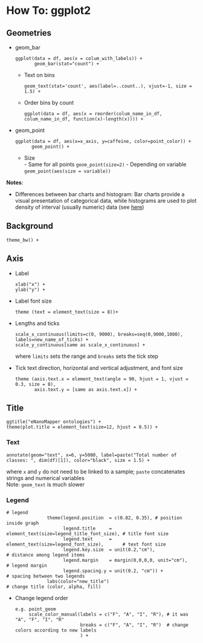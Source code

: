 # How To: ggplot2

## Geometries  

- geom_bar  
  ```
  ggplot(data = df, aes(x = colum_with_labels)) +
         geom_bar(stat="count") + 
  ```
  - Text on bins  
    ```
    geom_text(stat='count', aes(label=..count..), vjust=-1, size = 1.5) +  
    ```
  - Order bins by count
    ```
    ggplot(data = df, aes(x = reorder(colum_name_in_df, colum_name_in_df, function(x)-length(x)))) +
    ```    
- geom_point
  ```
  ggplot(data = df, aes(x=x_axis, y=caffeine, color=point_color)) + 
        geom_point() + 
  ```
  - Size  
        - Same for all points 
        ```
        geom_point(size=2)
        ```
        - Depending on variable 
        ```
        geom_point(aes(size = variable))
        ```
  
  

**Notes**:
- Differences between bar charts and histogram: Bar charts provide a visual presentation of categorical data, while histograms are used to plot density of interval (usually numeric) data (see [here](https://stackoverflow.com/questions/14138247/ggplot-geom-bar-vs-geom-histogram))


## Background  
```
theme_bw() +
```

## Axis 

- Label 
  ```
  xlab("x") +
  ylab("y") +
  ```   
- Label font size  
  ```
  theme (text = element_text(size = 8))+
  ```

- Lengths and ticks
  ```
  scale_x_continuous(limits=c(0, 9000), breaks=seq(0,9000,1000), labels=new_name_of_ticks) +
  scale_y_continuous[same as scale_x_continuous] +
  ```
  where `limits` sets the range and `breaks` sets the tick step

- Tick text direction, horizontal and vertical adjustment, and font size
  ```
  theme (axis.text.x = element_text(angle = 90, hjust = 1, vjust = 0.3, size = 8), 
         axis.text.y = [same as axis.text.x]) +  
  ```

## Title
```
ggtitle("eNanoMapper ontologies") + 
theme(plot.title = element_text(size=12, hjust = 0.5)) +
```

### Text  
```
annotate(geom="text", x=6, y=5000, label=paste("Total number of classes: ", dim(df)[1]), color="black", size = 1.5) +
```
where `x` and `y` do not need to be linked to a sample; `paste` concatenates strings and numerical variables   
Note: `geom_text` is much slower

### Legend
```
# legend 
               theme(legend.position  = c(0.82, 0.35), # position inside graph
                     legend.title     = element_text(size=legend_title_font_size), # title font size
                     legend.text      = element_text(size=legend_font_size),       # text font size
                     legend.key.size  = unit(0.2,"cm"),                            # distance among legend items
                     legend.margin    = margin(0,0,0,0, unit="cm"),                # legend margin
                     legend.spacing.y = unit(0.2, "cm")) +                         # spacing between two legends
               labs(color="new_title")                                             # change title (color, alpha, fill)
```
- Change legend order
  ```
  e.g. point_geom
       scale_color_manual(labels = c("F", "A", "I", "R"), # it was "A", "F", "I", "R"
                          breaks = c("F", "A", "I", "R")  # change colors according to new labels
                          ) + 
  ```
